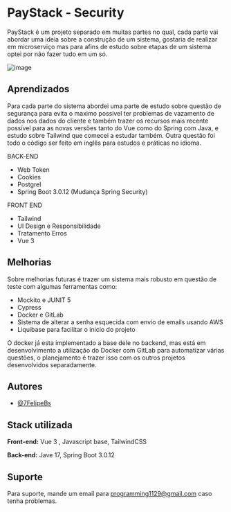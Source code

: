 
# PayStack - Security

PayStack é um projeto separado em muitas partes no qual, cada parte vai abordar uma ideia sobre a construção de um sistema, gostaria de realizar em microserviço mas para afins de estudo sobre etapas de um sistema optei por não fazer tudo em um só. 

![image](https://github.com/7FelipeBs/paystack/assets/55725150/9f2220fa-b34b-4728-9d3b-65d440eacf0b)

## Aprendizados

Para cada parte do sistema abordei uma parte de estudo sobre questão de segurança para evita o maximo possivel ter problemas de vazamento de dados nos dados do cliente e também trazer os recursos mais recente possível para as novas versões tanto do Vue como do Spring com Java, e estudo sobre Tailwind que comecei a estudar também.
Outra questão foi todo o código ser feito em inglês para estudos e práticas no idioma.

BACK-END
- Web Token
- Cookies
- Postgrel
- Spring Boot 3.0.12 (Mudança Spring Security)

FRONT END
- Tailwind
- UI Design e Responsibilidade
- Tratamento Erros
- Vue 3


## Melhorias

Sobre melhorias futuras é trazer um sistema mais robusto em questão de teste com algumas ferramentas como:

- Mockito e JUNIT 5
- Cypress
- Docker e GitLab
- Sistema de alterar a senha esquecida com envio de emails usando AWS
- Liquibase para facilitar o inicio do projeto

O docker já esta implementado a base dele no backend, mas está em desenvolvimento a utilização do Docker com GitLab para automatizar várias questões, o planejamento é trazer isso com os outros projetos desenvolvidos separadamente. 

## Autores

- [@7FelipeBs](https://github.com/7FelipeBs)


## Stack utilizada

**Front-end:** Vue 3 , Javascript base, TailwindCSS

**Back-end:** Jave 17, Spring Boot 3.0.12

## Suporte

Para suporte, mande um email para programming1129@gmail.com caso tenha problemas.
